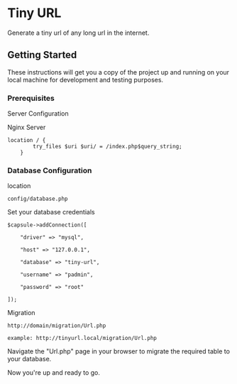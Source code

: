 # Tiny URL

Generate a tiny url of any long url in the internet.

## Getting Started

These instructions will get you a copy of the project up and running on your local machine for development and testing purposes.

### Prerequisites
Server Configuration

Nginx Server
```
location / {
        try_files $uri $uri/ = /index.php$query_string;
    }
```

### Database Configuration

location
```
config/database.php
```

Set your database credentials

```
$capsule->addConnection([

    "driver" => "mysql",

    "host" => "127.0.0.1",

    "database" => "tiny-url",

    "username" => "padmin",

    "password" => "root"

]);
```
Migration
```
http://domain/migration/Url.php

example: http://tinyurl.local/migration/Url.php
```

Navigate the "Url.php" page in your browser to migrate the required table to your database.

Now you're up and ready to go.
